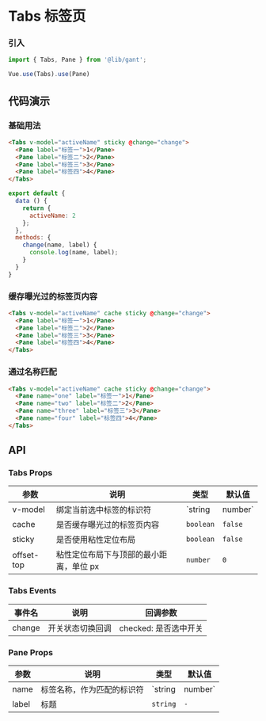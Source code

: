 # Tabs 标签页

### 引入
``` javascript
import { Tabs, Pane } from '@lib/gant';

Vue.use(Tabs).use(Pane)
```

## 代码演示

### 基础用法

```html
<Tabs v-model="activeName" sticky @change="change">
  <Pane label="标签一">1</Pane>
  <Pane label="标签二">2</Pane>
  <Pane label="标签三">3</Pane>
  <Pane label="标签四">4</Pane>
</Tabs>
```

```javascript
export default {
  data () {
    return {
      activeName: 2
    };
  },
  methods: {
    change(name, label) {
      console.log(name, label);
    }
  }
}
```

### 缓存曝光过的标签页内容

```html
<Tabs v-model="activeName" cache sticky @change="change">
  <Pane label="标签一">1</Pane>
  <Pane label="标签二">2</Pane>
  <Pane label="标签三">3</Pane>
  <Pane label="标签四">4</Pane>
</Tabs>
```

### 通过名称匹配

```html
<Tabs v-model="activeName" cache sticky @change="change">
  <Pane name="one" label="标签一">1</Pane>
  <Pane name="two" label="标签二">2</Pane>
  <Pane name="three" label="标签三">3</Pane>
  <Pane name="four" label="标签四">4</Pane>
</Tabs>
```


## API

### Tabs Props

| 参数 | 说明 | 类型 | 默认值 |
|------|------|------|------|
| v-model | 绑定当前选中标签的标识符 | `string | number` | `0` |
| cache | 是否缓存曝光过的标签页内容 | `boolean` | `false` |
| sticky | 是否使用粘性定位布局	 | `boolean` | `false` |
| offset-top | 粘性定位布局下与顶部的最小距离，单位 px	 | `number` | `0` |


### Tabs Events

| 事件名 | 说明 | 回调参数 |
|------|------|------|
| change | 开关状态切换回调 | checked: 是否选中开关 |


### Pane Props

| 参数 | 说明 | 类型 | 默认值 |
|------|------|------|------|
| name | 标签名称，作为匹配的标识符 | `string | number` | `-` |
| label | 标题 | `string` | `-` |
